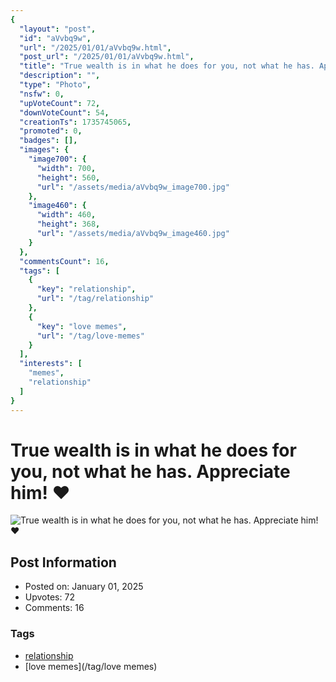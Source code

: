 ```yaml
---
{
  "layout": "post",
  "id": "aVvbq9w",
  "url": "/2025/01/01/aVvbq9w.html",
  "post_url": "/2025/01/01/aVvbq9w.html",
  "title": "True wealth is in what he does for you, not what he has. Appreciate him! ❤️",
  "description": "",
  "type": "Photo",
  "nsfw": 0,
  "upVoteCount": 72,
  "downVoteCount": 54,
  "creationTs": 1735745065,
  "promoted": 0,
  "badges": [],
  "images": {
    "image700": {
      "width": 700,
      "height": 560,
      "url": "/assets/media/aVvbq9w_image700.jpg"
    },
    "image460": {
      "width": 460,
      "height": 368,
      "url": "/assets/media/aVvbq9w_image460.jpg"
    }
  },
  "commentsCount": 16,
  "tags": [
    {
      "key": "relationship",
      "url": "/tag/relationship"
    },
    {
      "key": "love memes",
      "url": "/tag/love-memes"
    }
  ],
  "interests": [
    "memes",
    "relationship"
  ]
}
---
```


# True wealth is in what he does for you, not what he has. Appreciate him! ❤️

![True wealth is in what he does for you, not what he has. Appreciate him! ❤️](/assets/media/aVvbq9w_image700.jpg)

## Post Information

- Posted on: January 01, 2025
- Upvotes: 72
- Comments: 16

### Tags

- [relationship](/tag/relationship)
- [love memes](/tag/love memes)
